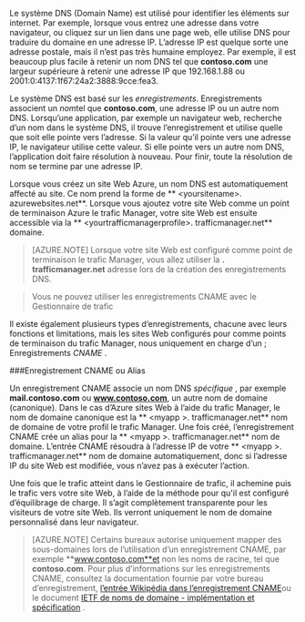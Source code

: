 Le système DNS (Domain Name) est utilisé pour identifier les éléments sur internet. Par exemple, lorsque vous entrez une adresse dans votre navigateur, ou cliquez sur un lien dans une page web, elle utilise DNS pour traduire du domaine en une adresse IP. L’adresse IP est quelque sorte une adresse postale, mais il n’est pas très humaine employez. Par exemple, il est beaucoup plus facile à retenir un nom DNS tel que **contoso.com** une largeur supérieure à retenir une adresse IP que 192.168.1.88 ou 2001:0:4137:1f67:24a2:3888:9cce:fea3.

Le système DNS est basé sur les *enregistrements*. Enregistrements associent un *nom*tel que **contoso.com**, une adresse IP ou un autre nom DNS. Lorsqu’une application, par exemple un navigateur web, recherche d’un nom dans le système DNS, il trouve l’enregistrement et utilise quelle que soit elle pointe vers l’adresse. Si la valeur qu’il pointe vers une adresse IP, le navigateur utilise cette valeur. Si elle pointe vers un autre nom DNS, l’application doit faire résolution à nouveau. Pour finir, toute la résolution de nom se termine par une adresse IP.

Lorsque vous créez un site Web Azure, un nom DNS est automatiquement affecté au site. Ce nom prend la forme de ** &lt;yoursitename&gt;. azurewebsites.net**. Lorsque vous ajoutez votre site Web comme un point de terminaison Azure le trafic Manager, votre site Web est ensuite accessible via la ** &lt;yourtrafficmanagerprofile&gt;. trafficmanager.net** domaine.

> [AZURE.NOTE] Lorsque votre site Web est configuré comme point de terminaison le trafic Manager, vous allez utiliser la **. trafficmanager.net** adresse lors de la création des enregistrements DNS.

> Vous ne pouvez utiliser les enregistrements CNAME avec le Gestionnaire de trafic

Il existe également plusieurs types d’enregistrements, chacune avec leurs fonctions et limitations, mais les sites Web configurés pour comme points de terminaison du trafic Manager, nous uniquement en charge d’un ; Enregistrements *CNAME* .

###<a name="cname-or-alias-record"></a>Enregistrement CNAME ou Alias

Un enregistrement CNAME associe un nom DNS *spécifique* , par exemple **mail.contoso.com** ou **www.contoso.com**, un autre nom de domaine (canonique). Dans le cas d’Azure sites Web à l’aide du trafic Manager, le nom de domaine canonique est la ** &lt;myapp >. trafficmanager.net** nom de domaine de votre profil le trafic Manager. Une fois créé, l’enregistrement CNAME crée un alias pour la ** &lt;myapp >. trafficmanager.net** nom de domaine. L’entrée CNAME résoudra à l’adresse IP de votre ** &lt;myapp >. trafficmanager.net** nom de domaine automatiquement, donc si l’adresse IP du site Web est modifiée, vous n’avez pas à exécuter l’action.

Une fois que le trafic atteint dans le Gestionnaire de trafic, il achemine puis le trafic vers votre site Web, à l’aide de la méthode pour qu'il est configuré d’équilibrage de charge. Il s’agit complètement transparente pour les visiteurs de votre site Web. Ils verront uniquement le nom de domaine personnalisé dans leur navigateur.

> [AZURE.NOTE] Certains bureaux autorise uniquement mapper des sous-domaines lors de l’utilisation d’un enregistrement CNAME, par exemple **www.contoso.com**et non les noms de racine, tel que **contoso.com**. Pour plus d’informations sur les enregistrements CNAME, consultez la documentation fournie par votre bureau d’enregistrement, <a href="http://en.wikipedia.org/wiki/CNAME_record">l’entrée Wikipédia dans l’enregistrement CNAME</a>ou le document <a href="http://tools.ietf.org/html/rfc1035">IETF de noms de domaine - implémentation et spécification</a> .
